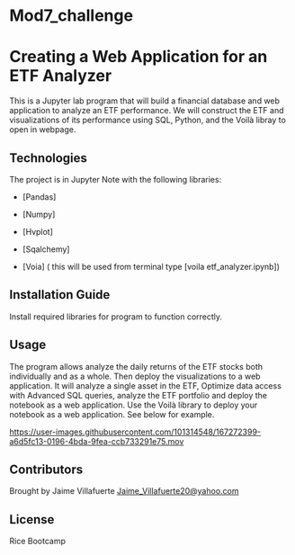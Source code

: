 # Mod7_challenge

# Creating a Web Application for an ETF Analyzer 

This is a Jupyter lab program that will build a financial database and web application to analyze an ETF performance. We will construct the ETF and visualizations of its performance using SQL, Python, and the Voilà libray to open in webpage.

## Technologies

The project is in Jupyter Note with the following libraries:

* [Pandas] 

* [Numpy] 

* [Hvplot] 

* [Sqalchemy] 

* [Voia] ( this will be used from terminal type [voila etf_analyzer.ipynb])

## Installation Guide

Install required libraries for program to function correctly.

## Usage

The program allows analyze the daily returns of the ETF stocks both individually and as a whole. Then deploy the visualizations to a web application. It will analyze a single asset in the ETF, Optimize data access with Advanced SQL queries, analyze the ETF portfolio and deploy the notebook as a web application. Use the Voilà library to deploy your notebook as a web application. See below for example. 



https://user-images.githubusercontent.com/101314548/167272399-a6d5fc13-0196-4bda-9fea-ccb733291e75.mov





## Contributors

Brought by Jaime Villafuerte 
Jaime_Villafuerte20@yahoo.com

## License

Rice Bootcamp

